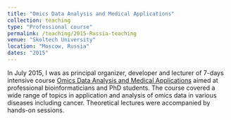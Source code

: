 ```yaml
---
title: "Omics Data Analysis and Medical Applications"
collection: teaching
type: "Professional course"
permalink: /teaching/2015-Russia-teaching
venue: "Skoltech University"
location: "Moscow, Russia"
dates: "2015"
---
```


In July 2015, I was as principal organizer, developer and lecturer of 7-days intensive course 
<a href="https://www.skoltech.ru/en/2015/07/omics-intensive-module/">Omics Data Analysis and Medical Applications</a>
aimed at professional bioinformaticians and PhD students. The course covered a wide range of topics 
in application and analysis of omics data in various diseases including cancer. Theoretical lectures
were accompanied by hands-on sessions.

